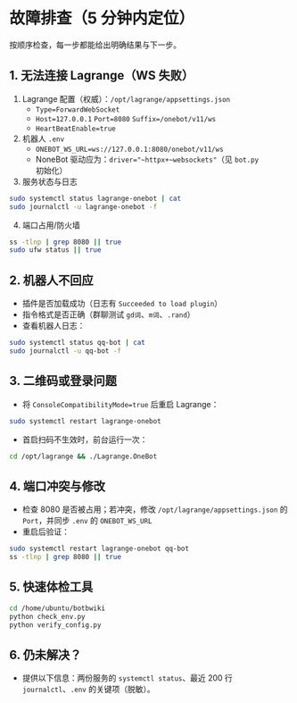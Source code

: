 # 故障排查（5 分钟内定位）

按顺序检查，每一步都能给出明确结果与下一步。

## 1. 无法连接 Lagrange（WS 失败）
1) Lagrange 配置（权威）：`/opt/lagrange/appsettings.json`
   - `Type=ForwardWebSocket`
   - `Host=127.0.0.1` `Port=8080` `Suffix=/onebot/v11/ws`
   - `HeartBeatEnable=true`
2) 机器人 `.env`
   - `ONEBOT_WS_URL=ws://127.0.0.1:8080/onebot/v11/ws`
   - NoneBot 驱动应为：`driver="~httpx+~websockets"`（见 `bot.py` 初始化）
3) 服务状态与日志
```bash
sudo systemctl status lagrange-onebot | cat
sudo journalctl -u lagrange-onebot -f
```
4) 端口占用/防火墙
```bash
ss -tlnp | grep 8080 || true
sudo ufw status || true
```

## 2. 机器人不回应
- 插件是否加载成功（日志有 `Succeeded to load plugin`）
- 指令格式是否正确（群聊测试 `gd词`、`m词`、`.rand`）
- 查看机器人日志：
```bash
sudo systemctl status qq-bot | cat
sudo journalctl -u qq-bot -f
```

## 3. 二维码或登录问题
- 将 `ConsoleCompatibilityMode=true` 后重启 Lagrange：
```bash
sudo systemctl restart lagrange-onebot
```
- 首启扫码不生效时，前台运行一次：
```bash
cd /opt/lagrange && ./Lagrange.OneBot
```

## 4. 端口冲突与修改
- 检查 8080 是否被占用；若冲突，修改 `/opt/lagrange/appsettings.json` 的 `Port`，并同步 `.env` 的 `ONEBOT_WS_URL`
- 重启后验证：
```bash
sudo systemctl restart lagrange-onebot qq-bot
ss -tlnp | grep 8080 || true
```

## 5. 快速体检工具
```bash
cd /home/ubuntu/botbwiki
python check_env.py
python verify_config.py
```

## 6. 仍未解决？
- 提供以下信息：两份服务的 `systemctl status`、最近 200 行 `journalctl`、`.env` 的关键项（脱敏）。

